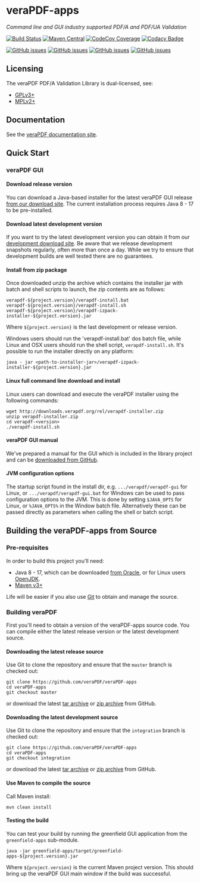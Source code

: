 veraPDF-apps
===============
*Command line and GUI industry supported PDF/A and PDF/UA Validation*

[![Build Status](https://jenkins.openpreservation.org/job/veraPDF/job/1.25/job/apps-arlington/badge/icon)](https://jenkins.openpreservation.org/job/veraPDF/job/1.25/job/apps-arlington/ "OPF Jenkins")
[![Maven Central](https://img.shields.io/maven-central/v/org.verapdf/verapdf-apps.svg)](https://repo1.maven.org/maven2/org/verapdf/verapdf-apps/ "Maven central")
[![CodeCov Coverage](https://img.shields.io/codecov/c/github/veraPDF/veraPDF-apps.svg)](https://codecov.io/gh/veraPDF/veraPDF-apps/ "CodeCov coverage")
[![Codacy Badge](https://app.codacy.com/project/badge/Grade/ac55527c6ac04c3ab57c932c85c9be4d)](https://app.codacy.com/gh/veraPDF/veraPDF-apps/dashboard?utm_source=gh&utm_medium=referral&utm_content=&utm_campaign=Badge_grade "Codacy grade")

[![GitHub issues](https://img.shields.io/github/issues/veraPDF/veraPDF-library.svg)](https://github.com/veraPDF/veraPDF-library/issues "Open issues on GitHub")
[![GitHub issues](https://img.shields.io/github/issues-closed/veraPDF/veraPDF-library.svg)](https://github.com/veraPDF/veraPDF-library/issues?q=is%3Aissue+is%3Aclosed "Closed issues on GitHub")
[![GitHub issues](https://img.shields.io/github/issues-pr/veraPDF/veraPDF-apps.svg)](https://github.com/veraPDF/veraPDF-apps/pulls "Open pull requests on GitHub")
[![GitHub issues](https://img.shields.io/github/issues-pr-closed/veraPDF/veraPDF-apps.svg)](https://github.com/veraPDF/veraPDF-apps/pulls?q=is%3Apr+is%3Aclosed "Closed pull requests on GitHub")

Licensing
---------
The veraPDF PDF/A Validation Library is dual-licensed, see:

 - [GPLv3+](LICENSE.GPL "GNU General Public License, version 3")
 - [MPLv2+](LICENSE.MPL "Mozilla Public License, version 2.0")

Documentation
-------------
See the [veraPDF documentation site](https://docs.verapdf.org/).

Quick Start
-----------

### veraPDF GUI
#### Download release version
You can download a Java-based installer for the latest veraPDF GUI release [from our download site](https://software.verapdf.org/rel/verapdf-installer.zip). The current installation process requires Java 8 - 17 to be pre-installed.

#### Download latest development version
If you want to try the latest development version you can obtain it from our [development download site](https://software.verapdf.org/dev/verapdf-installer.zip). Be aware that we release development snapshots regularly, often more than once a day. While we try to ensure that development builds are well tested there are no guarantees.

#### Install from zip package
Once downloaded unzip the archive which contains the installer jar with batch and shell scripts to launch, the zip contents are as follows:

    verapdf-${project.version}/verapdf-install.bat
    verapdf-${project.version}/verapdf-install.sh
    verapdf-${project.version}/verapdf-izpack-installer-${project.version}.jar

Where `${project.version}` is the last development or release version.

Windows users should run the 'verapdf-install.bat' dos batch file, while Linux and OSX users should run the shell script, `verapdf-install.sh`. It's possible to run the installer directly on any platform:

    java - jar <path-to-installer-jar>/verapdf-izpack-installer-${project.version}.jar

#### Linux full command line download and install
Linux users can download and execute the veraPDF installer using the following commands:

    wget http://downloads.verapdf.org/rel/verapdf-installer.zip
    unzip verapdf-installer.zip
    cd verapdf-<version>
    ./verapdf-install.sh

#### veraPDF GUI manual
We've prepared a manual for the GUI which is included in the library project and can be [downloaded from GitHub](https://github.com/veraPDF/veraPDF-apps/raw/integration/veraPDFPDFAConformanceCheckerGUI.pdf).

#### JVM configuration options
The startup script found in the install dir, e.g. `.../verapdf/verapdf-gui` for Linux, or `.../verapdf/verapdf-gui.bat` for Windows can be used to pass
configuration options to the JVM. This is done by setting `$JAVA_OPTS` for Linux, or `%JAVA_OPTS%` in the Window batch file. Alternatively these can be
passed directly as parameters when calling the shell or batch script.

Building the veraPDF-apps from Source
----------------------------------------
### Pre-requisites

In order to build this project you'll need:

 * Java 8 - 17, which can be downloaded [from Oracle](https://www.oracle.com/technetwork/java/javase/downloads/index.html), or for Linux users [OpenJDK](https://openjdk.java.net/install/index.html).
 * [Maven v3+](https://maven.apache.org/)

Life will be easier if you also use [Git](https://git-scm.com/) to obtain and manage the source.

### Building veraPDF
First you'll need to obtain a version of the veraPDF-apps source code. You can compile either the latest release version or the latest development source.

#### Downloading the latest release source
Use Git to clone the repository and ensure that the `master` branch is checked out:

    git clone https://github.com/veraPDF/veraPDF-apps
    cd veraPDF-apps
    git checkout master

or download the latest [tar archive](https://github.com/veraPDF/veraPDF-apps/archive/master.tar.gz "veraPDF-apps latest GitHub tar archive") or [zip archive](https://github.com/veraPDF/veraPDF-apps/archive/master.zip "veraPDF-apps latest GitHub zip archive") from GitHub.

#### Downloading the latest development source
Use Git to clone the repository and ensure that the `integration` branch is checked out:

    git clone https://github.com/veraPDF/veraPDF-apps
    cd veraPDF-apps
    git checkout integration

or download the latest [tar archive](https://github.com/veraPDF/veraPDF-apps/archive/integration.tar.gz "veraPDF-apps latest GitHub tar archive") or [zip archive](https://github.com/veraPDF/veraPDF-apps/archive/integration.zip "veraPDF-apps latest GitHub zip archive") from GitHub.

#### Use Maven to compile the source
Call Maven install:

    mvn clean install

#### Testing the build
You can test your build by running the greenfield GUI application from the `greenfield-apps` sub-module.

    java -jar greenfield-apps/target/greenfield-apps-${project.version}.jar

Where `${project.version}` is the current Maven project version. This should bring up the veraPDF GUI main window if the build was successful.
